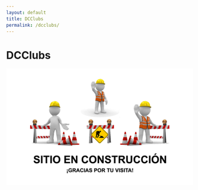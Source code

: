 ```yaml
---
layout: default
title: DCClubs
permalink: /dcclubs/
---
```

# DCClubs

![](/assets/construccion.png)

